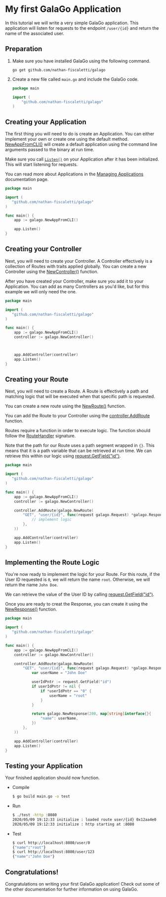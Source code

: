 # My first GalaGo Application

In this tutorial we will write a very simple GalaGo application. This application will listen for requests to the endpoint `/user/{id}` and return the name of the associated user.

## Preparation

1. Make sure you have installed GalaGo using the following command.

   `go get github.com/nathan-fiscaletti/galago`

2. Create a new file called `main.go` and include the GalaGo code.

   ```go
   package main

   import (
       "github.com/nathan-fiscaletti/galago"
   )
   ```

## Creating your Application

The first thing you will need to do is create an Application. You can either implement your own or create one using the default method. [NewAppFromCLI()](https://godoc.org/github.com/nathan-fiscaletti/galago#NewAppFromCLI) will create a default application using the command line arguments passed to the binary at run time.

Make sure you call [`Listen()`](https://godoc.org/github.com/nathan-fiscaletti/galago#App.Listen) on your Application after it has been initialized. This will start listening for requests.

You can read more about Applications in the [Managing Applications](./apps.md) documentation page.

```go
package main

import (
   "github.com/nathan-fiscaletti/galago"
)

func main() {
    app := galago.NewAppFromCLI()

    app.Listen()
}
```
## Creating your Controller

Next, you will need to create your Controller. A Controller effectively is a collection of Routes with traits applied globally. You can create a new Controller using the [NewController()](https://godoc.org/github.com/nathan-fiscaletti/galago#NewController) function.

After you have created your Controller, make sure you add it to your Application. You can add as many Controllers as you'd like, but for this example we will only need the one.

```go
package main

import (
   "github.com/nathan-fiscaletti/galago"
)

func main() {
    app := galago.NewAppFromCLI()
    controller := galago.NewController()



    app.AddController(controller)
    app.Listen()
}
```

## Creating your Route

Next, you will need to create a Route. A Route is effectively a path and matching logic that will be executed when that specific path is requested.

You can create a new route using the [NewRoute()](https://godoc.org/github.com/nathan-fiscaletti/galago#NewRoute) function.

You can add the Route to your Controller using the [controller.AddRoute](https://godoc.org/github.com/nathan-fiscaletti/galago#Controller.AddRoute) function.

Routes require a function in order to execute logic. The function should follow the [RouteHandler](https://godoc.org/github.com/nathan-fiscaletti/galago#RouteHandler) signature.

Note that the path for our Route uses a path segment wrapped in `{}`. This means that it is a path variable that can be retrieved at run time. We can retrieve this within our logic using [request.GetField("id")](https://godoc.org/github.com/nathan-fiscaletti/galago#Request.GetField).

```go
package main

import (
   "github.com/nathan-fiscaletti/galago"
)

func main() {
    app := galago.NewAppFromCLI()
    controller := galago.NewController()

    controller.AddRoute(galago.NewRoute(
        "GET", "user/{id}", func(request galago.Request) *galago.Response {
            // implement logic
        },
    ))

    app.AddController(controller)
    app.Listen()
}
```

## Implementing the Route Logic

You're now ready to implement the logic for your Route. For this route, if the User ID requested is `0`, we will return the name `root`. Otherwise, we will return the name `John Doe`.

We can retrieve the value of the User ID by calling [request.GetField("id")](https://godoc.org/github.com/nathan-fiscaletti/galago#Request.GetField).

Once you are ready to creat the Response, you can create it using the [NewResponse()](https://godoc.org/github.com/nathan-fiscaletti/galago#NewResponse) function.

```go
package main

import (
   "github.com/nathan-fiscaletti/galago"
)

func main() {
    app := galago.NewAppFromCLI()
    controller := galago.NewController()

    controller.AddRoute(galago.NewRoute(
        "GET", "user/{id}", func(request galago.Request) *galago.Response {
            var userName = "John Doe"

            userIdPntr := request.GetField("id")
            if userIdPntr != nil {
                if *userIdPntr == "0" {
                    userName = "root"
                }
            }

            return galago.NewResponse(200, map[string]interface{}{
                "name": userName,
            })
        },
    ))

    app.AddController(controller)
    app.Listen()
}
```

## Testing your Application

Your finished application should now function.

- Compile

   ```sh
   $ go build main.go -o test
   ```

- Run

   ```sh
   $ ./test -http :8080
   2020/05/09 19:12:33 initialize : loaded route user/{id} 0x12aa4e0
   2020/05/09 19:12:33 initialize : http starting at :8080
   ```

- Test

   ```sh
   $ curl http://localhost:8080/user/0
   {"name":"root"}
   $ curl http://localhost:8080/user/123
   {"name":"John Doe"}
   ```

## Congratulations!

Congratulations on writing your first GalaGo application! Check out some of the other documentation for further information on using GalaGo.